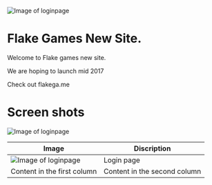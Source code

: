 ![Image of loginpage](https://flakega.me/images/about.jpg)

# Flake Games New Site.
Welcome to Flake games new site.

We are hoping to launch mid 2017

Check out flakega.me
# Screen shots


![Image of loginpage](https://flakega.me/images/loginscreen.png)


Image | Discription
------------ | -------------
![Image of loginpage](https://flakega.me/images/loginscreen.png) | Login page
Content in the first column | Content in the second column
